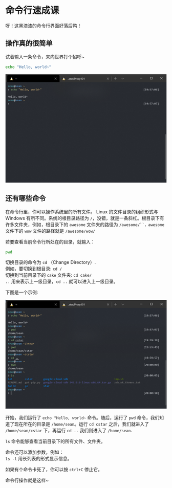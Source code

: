 # 命令行速成课

呀！这黑漆漆的命令行界面好落后鸭！  

## 操作真的很简单

试着输入一条命令，来向世界打个招呼~

```sh
echo "Hello, world~"
```

![小试牛刀](asset/shell-0.png)

## 还有哪些命令

在命令行里，你可以操作系统里的所有文件。 Linux 的文件目录的组织形式与 Windows 有所不同。系统的根目录路径为 `/`，没错，就是一条斜杠。根目录下有许多文件夹，例如，根目录下的 `awesome` 文件夹的路径为 `/awesome/``，awesome` 文件下的 `wow` 文件的路径就是 `/awesome/wow/`

若要查看当前命令行所处在的目录，就输入：

```sh
pwd
```

切换目录的命令为 `cd` （Change Directory）.  
例如，要切换到根目录: `cd /`  
切换到当前目录下的 `cake` 文件夹: `cd cake/`  
`..` 用来表示上一级目录，`cd ..` 就可以进入上一级目录。

下图是一个示例:

![运行命令](asset/shell-cmd.png)

开始，我们运行了 `echo "Hello, world~` 命令。随后，运行了 `pwd` 命令，我们知道了现在所在的目录是 `/home/sean`。运行 `cd cstar` 之后，我们就进入了 `/home/sean/cstar` 下，再运行 `cd ..` 我们则进入了 `/home/sean`.

`ls` 命令能够查看当前目录下的所有文件、文件夹。

命令还可以添加参数，例如：  
`ls -l` 用长列表的形式显示信息。

如果有个命令卡死了，你可以按 `ctrl+C` 停止它。

命令行操作就是这样~
